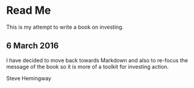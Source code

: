 # Read Me #
This is my attempt to write a book on investing.

## 6 March  2016 ##
I have decided to move back towards Markdown and also to re-focus the message of the book so it is more of a toolkit for investing action. 


<!--
this is a comment.
-->

Steve Hemingway